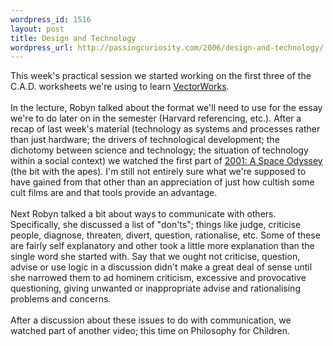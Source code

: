 ```yaml
--- 
wordpress_id: 1516
layout: post
title: Design and Technology
wordpress_url: http://passingcuriosity.com/2006/design-and-technology/
---
```

This week's practical session we started working on the first three of the C.A.D. worksheets we're using to learn <a href="http://www.ozcad.com.au/">VectorWorks</a>.<br /><br />In the lecture, Robyn talked about the format we'll need to use for the essay we're to do later on in the semester (Harvard referencing, etc.). After a recap of last week's material (technology as systems and processes rather than just hardware; the drivers of technological development; the dichotomy between science and technology; the situation of technology within a social context) we watched the first part of <a class="title" href="http://www.imdb.com/title/tt0062622/">2001: A Space Odyssey</a> (the bit with the apes). I'm still not entirely sure what we're supposed to have gained from that other than an appreciation of just how cultish some cult films are and that tools provide an advantage.<br /><br />Next Robyn talked a bit about ways to communicate with others. Specifically, she discussed a list of "don'ts"; things like judge, criticise people, diagnose, threaten, divert, question, rationalise, etc. Some of these are fairly self explanatory and other took a little more explanation than the single word she started with. Say that we ought not criticise, question, advise or use logic in a discussion didn't make a great deal of sense until she narrowed them to ad hominem criticism, excessive and provocative questioning, giving unwanted or inappropriate advise and rationalising problems and concerns.<br /><br />After a discussion about these issues to do with communication, we watched part of another video; this time on Philosophy for Children.
